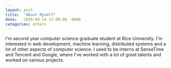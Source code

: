 ```yaml
---
layout: post
title:  "About Myself"
date:   2020-09-14 17:00:00 -0600
categories: others
---
```


I'm second year computer science graduate student at Rice University. I'm interested in web development, machine learning, distributed systems and a lot of other aspects of computer science. I used to be interns at SenseTime and Tencent and Google, where I've worked with a lot of great talents and worked on various projects. 
